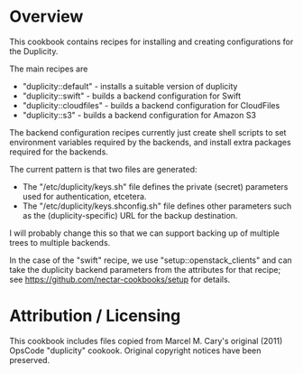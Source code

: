 Overview
========

This cookbook contains recipes for installing and creating configurations
for the Duplicity.

The main recipes are

* "duplicity::default" - installs a suitable version of duplicity
* "duplicity::swift" - builds a backend configuration for Swift
* "duplicity::cloudfiles" - builds a backend configuration for CloudFiles
* "duplicity::s3" - builds a backend configuration for Amazon S3

The backend configuration recipes currently just create shell scripts to
set environment variables required by the backends, and install extra
packages required for the backends.

The current pattern is that two files are generated:

* The "/etc/duplicity/keys.sh" file defines the private (secret) parameters
  used for authentication, etcetera.
* The "/etc/duplicity/keys.shconfig.sh" file defines other parameters such 
  as the (duplicity-specific) URL for the backup destination.

I will probably change this so that we can support backing up of multiple trees
to multiple backends.

In the case of the "swift" recipe, we use "setup::openstack_clients"
and can take the duplicity backend parameters from the attributes for
that recipe; see https://github.com/nectar-cookbooks/setup for details.


Attribution / Licensing
=======================

This cookbook includes files copied from Marcel M. Cary's original (2011) 
OpsCode "duplicity" cookook.  Original copyright notices have been preserved.